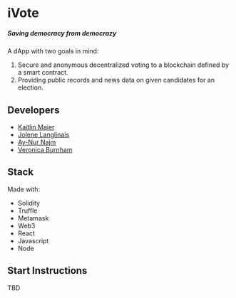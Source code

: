 # iVote

##### Saving democracy from democrazy

A dApp with two goals in mind:

1. Secure and anonymous decentralized voting to a blockchain defined by a smart contract.
2. Providing public records and news data on given candidates for an election.

## Developers

- [Kaitlin Maier](https://github.com/kaitlinmaier)
- [Jolene Langlinais](https://github.com/irmerk)
- [Ay-Nur Najm](https://github.com/aynajm)
- [Veronica Burnham](https://github.com/vburnz)

## Stack

Made with:

- Solidity
- Truffle
- Metamask
- Web3
- React
- Javascript
- Node

## Start Instructions

TBD
